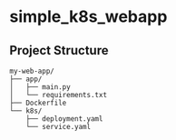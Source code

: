 # simple_k8s_webapp
## Project Structure
```
my-web-app/
├── app/
│   ├── main.py
│   └── requirements.txt
├── Dockerfile
└── k8s/
    ├── deployment.yaml
    └── service.yaml
```